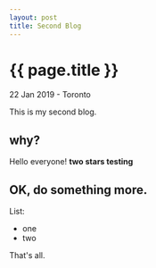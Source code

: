 ```yaml
---
layout: post
title: Second Blog
---
```


{{ page.title }}
================

<p class="meta">22 Jan 2019 - Toronto</p>

This is my second blog.

why?
----

Hello everyone! **two stars testing**

OK, do something more.
----------------------

List:

 * one
 * two
 
 That's all.
 